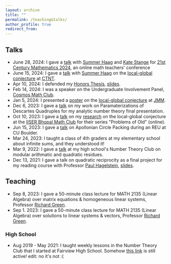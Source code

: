 ```yaml
---
layout: archive
title: ""
permalink: /teaching&talks/
author_profile: true
redirect_from:
---
```


## Talks
 * June 28, 2024: I gave a [talk](/files/TeacherSeminarPres.pdf) with <a href="https://math.colorado.edu/~suha3163/">Summer Haag</a> and <a href="https://math.katestange.net">Kate Stange</a> for <a href="https://justinlanier.org/21st-century-mathematics-2024/">21st Century Mathematics 2024</a>, an online math teachers' conference 
 * June 15, 2024: I gave a [talk](/files/CTNTPres.pdf) with <a href="https://math.colorado.edu/~suha3163/">Summer Haag</a> on the <a href="https://clydekertzer.com/papers/">local-global conjecture</a> at <a href="https://ctnt-summer.math.uconn.edu/conference-24/">CTNT</a>.
 * Apr 10, 2024: I defended my [Honors Thesis](/files/HonorsThesis.pdf), [slides](/files/HonorsThesisSlides.pdf).
 * Feb 14, 2024: I was a speaker on the Undergraduate Involvement Panel, <a href="https://sites.google.com/colorado.edu/cosmos/home">Cosmos Math Club</a>.
 * Jan 5, 2024: I presented a [poster](/files/Poster.pdf) on the <a href="https://clydekertzer.com/papers/">local-global conjecture</a> at <a href="https://meetings.ams.org/math/jmm2024/meetingapp.cgi/Paper/28472">JMM</a>.
 * Dec 6, 2023: I gave a [talk](/files/Presentation__Apollonian_Circle_Packing___Parameterizations_of_Descartes_Quadrupless.pdf) on my work on Paramaterizations of Descartes Quadruples for my analytic number theory final presentation.
 * Oct 10, 2023: I gave a [talk](/files/Presentation__Apollonian_Circle_Packing___the_Local_Global_Conjecture.pdf) on my <a href="https://clydekertzer.com/papers/">research</a> on the local-global conjecture at the <a href="https://sites.google.com/view/maths-club-iiser-bhopal/">IISER Bhopal Math Club</a> for their series "Problems of Old" (online).
 * Jun 15, 2023: I gave a [talk](/files/PresentationApollonianCirclePacking.pdf) on Apollonian Circle Packing during an REU at CU Boulder.
 * Mar 24, 2023: I taught a class of 4th graders at my elementary school about infinite sums, and they understood it!
 * Mar 9, 2022: I gave a [talk](/files/PresentationQuadraticReciprocity.pdf) at my high school's Number Theory Club on modular arithmatic and quadratic residues.
 * Dec 13, 2021: I gave a talk on quadratic reciprocity as a final project for my reading course with Professor <a href="https://www.baylor.edu/math/index.php?id=54007">Paul Hagelstein</a>, [slides](/files/PresentationQuadraticReciprocity.pdf).


## Teaching
 * Sep 8, 2023: I gave a 50-minute class lecture for MATH 2135 (Linear Algebra) over matrix equations & homogeneous linear systems, Professor <a href="https://math.colorado.edu/~rmg/">Richard Green</a>. 
 * Sep 1. 2023: I gave a 50-minute class lecture for MATH 2135 (Linear Algebra) over solutions to linear systems & vectors, Professor <a href="https://math.colorado.edu/~rmg/">Richard Green</a>.


### High School
 * Aug 2019 - May 2021: I taught weekly lessons in the Number Theory Club that I started at Fairview High School. Somehow <a href="https://fah.bvsd.org/clubs-activities/number-theory-club">this link</a> is still active! edit: no it's not :(
